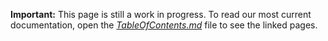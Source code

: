 

**Important:** This page is still a work in progress. To read our most current documentation, open the [*TableOfContents.md*](#TableOfContents.md) file to see the linked pages.

